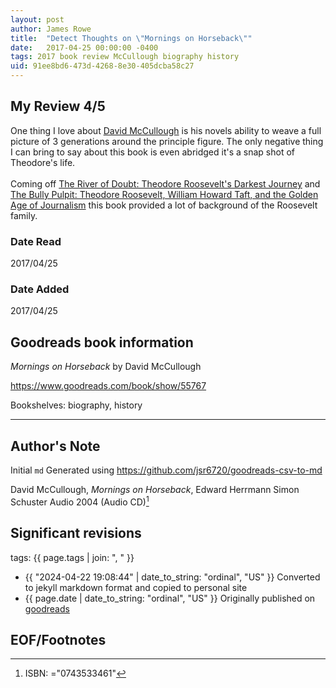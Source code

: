 ```yaml
---
layout: post
author: James Rowe
title:  "Detect Thoughts on \"Mornings on Horseback\""
date:   2017-04-25 00:00:00 -0400
tags: 2017 book review McCullough biography history
uid: 91ee8bd6-473d-4268-8e30-405dcba58c27
---
```


<!-- highly dependent on how you personally use jekyll templates, and how you want this to show up -->
<!-- escape any jekyll keys with double brackets -->

## My Review 4/5

One thing I love about [David McCullough](https://www.goodreads.com/author/show/6281688) is his novels ability to weave a full picture of 3 generations around the principle figure. The only negative thing I can bring to say about this book is even abridged it's a snap shot of Theodore's life.<br/><br/>Coming off [The River of Doubt: Theodore Roosevelt's Darkest Journey](https://www.goodreads.com/book/show/78508) and [The Bully Pulpit: Theodore Roosevelt, William Howard Taft, and the Golden Age of Journalism](https://www.goodreads.com/book/show/17334495) this book provided a lot of background of the Roosevelt family.

### Date Read
2017/04/25

### Date Added
2017/04/25

## Goodreads book information

*Mornings on Horseback* by David McCullough

https://www.goodreads.com/book/show/55767

Bookshelves: biography, history

---

## Author's Note

Initial `md` Generated using https://github.com/jsr6720/goodreads-csv-to-md

David McCullough, *Mornings on Horseback*, Edward Herrmann Simon  Schuster Audio 2004 (Audio CD)[^1]

## Significant revisions

tags: {{ page.tags | join: ", " }} <!-- todo move this somewhere -->

- {{ "2024-04-22 19:08:44" | date_to_string: "ordinal", "US" }} Converted to jekyll markdown format and copied to personal site
- {{ page.date | date_to_string: "ordinal", "US" }} Originally published on [goodreads](https://www.goodreads.com)

## EOF/Footnotes

[^1]: ISBN: ="0743533461"